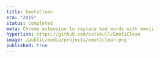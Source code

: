 ```yaml
---
title: EmotiClean
era: "2015"
status: completed
meta: Chrome extension to replace bad words with emoji
hyperlink: https://github.com/catskull/EmotiClean
image: /public/media/projects/emoticlean.png
published: true
---
```

